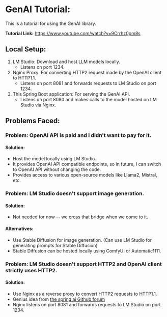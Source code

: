 # GenAI Tutorial:

This is a tutorial for using the GenAI library.

**Tutorial Link:** https://www.youtube.com/watch?v=9Crrhz0pm8s

## Local Setup:
1. LM Studio: Download and host LLM models locally.
   - Listens on port 1234.
2. Nginx Proxy: For converting HTTP2 request made by the OpenAI client to HTTP1.1.
    - Listens on port 8081 and forwards requests to LM Studio on port 1234.
3. This Spring Boot application: For serving the GenAI API.
    - Listens on port 8080 and makes calls to the model hosted on LM Studio via Nginx.

## Problems Faced:
### Problem: OpenAI API is paid and I didn't want to pay for it.
#### Solution:
- Host the model locally using LM Studio.
- It provides OpenAI API compatible endpoints, so in future, I can switch to OpenAI API without changing the code.
- Provides access to various open-source models like Llama2, Mistral, etc.
### Problem: LM Studio doesn't support image generation.
#### Solution:
- Not needed for now -- we cross that bridge when we come to it.
#### Alternatives:
- Use Stable Diffusion for image generation. (Can use LM Studio for generating prompts for Stable Diffusion)
- Stable Diffusion can be hosted locally using ComfyUI or Automatic1111.
### Problem: LM Studio doesn't support HTTP2 and OpenAI client strictly uses HTTP2.
#### Solution:
- Use Nginx as a reverse proxy to convert HTTP2 requests to HTTP1.1.
- Genius idea from [the spring ai Github forum](https://github.com/spring-projects/spring-ai/issues/2441)
- Nginx listens on port 8081 and forwards requests to LM Studio on port 1234.
